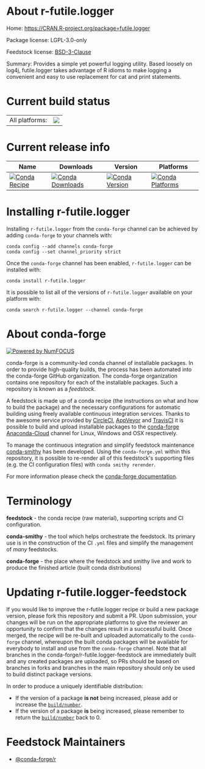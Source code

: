 About r-futile.logger
=====================

Home: https://CRAN.R-project.org/package=futile.logger

Package license: LGPL-3.0-only

Feedstock license: [BSD-3-Clause](https://github.com/conda-forge/r-futile.logger-feedstock/blob/master/LICENSE.txt)

Summary: Provides a simple yet powerful logging utility. Based loosely on log4j, futile.logger takes advantage of R idioms to make logging a convenient and easy to use replacement for cat and print statements.

Current build status
====================


<table><tr><td>All platforms:</td>
    <td>
      <a href="https://dev.azure.com/conda-forge/feedstock-builds/_build/latest?definitionId=1159&branchName=master">
        <img src="https://dev.azure.com/conda-forge/feedstock-builds/_apis/build/status/r-futile.logger-feedstock?branchName=master">
      </a>
    </td>
  </tr>
</table>

Current release info
====================

| Name | Downloads | Version | Platforms |
| --- | --- | --- | --- |
| [![Conda Recipe](https://img.shields.io/badge/recipe-r--futile.logger-green.svg)](https://anaconda.org/conda-forge/r-futile.logger) | [![Conda Downloads](https://img.shields.io/conda/dn/conda-forge/r-futile.logger.svg)](https://anaconda.org/conda-forge/r-futile.logger) | [![Conda Version](https://img.shields.io/conda/vn/conda-forge/r-futile.logger.svg)](https://anaconda.org/conda-forge/r-futile.logger) | [![Conda Platforms](https://img.shields.io/conda/pn/conda-forge/r-futile.logger.svg)](https://anaconda.org/conda-forge/r-futile.logger) |

Installing r-futile.logger
==========================

Installing `r-futile.logger` from the `conda-forge` channel can be achieved by adding `conda-forge` to your channels with:

```
conda config --add channels conda-forge
conda config --set channel_priority strict
```

Once the `conda-forge` channel has been enabled, `r-futile.logger` can be installed with:

```
conda install r-futile.logger
```

It is possible to list all of the versions of `r-futile.logger` available on your platform with:

```
conda search r-futile.logger --channel conda-forge
```


About conda-forge
=================

[![Powered by NumFOCUS](https://img.shields.io/badge/powered%20by-NumFOCUS-orange.svg?style=flat&colorA=E1523D&colorB=007D8A)](http://numfocus.org)

conda-forge is a community-led conda channel of installable packages.
In order to provide high-quality builds, the process has been automated into the
conda-forge GitHub organization. The conda-forge organization contains one repository
for each of the installable packages. Such a repository is known as a *feedstock*.

A feedstock is made up of a conda recipe (the instructions on what and how to build
the package) and the necessary configurations for automatic building using freely
available continuous integration services. Thanks to the awesome service provided by
[CircleCI](https://circleci.com/), [AppVeyor](https://www.appveyor.com/)
and [TravisCI](https://travis-ci.com/) it is possible to build and upload installable
packages to the [conda-forge](https://anaconda.org/conda-forge)
[Anaconda-Cloud](https://anaconda.org/) channel for Linux, Windows and OSX respectively.

To manage the continuous integration and simplify feedstock maintenance
[conda-smithy](https://github.com/conda-forge/conda-smithy) has been developed.
Using the ``conda-forge.yml`` within this repository, it is possible to re-render all of
this feedstock's supporting files (e.g. the CI configuration files) with ``conda smithy rerender``.

For more information please check the [conda-forge documentation](https://conda-forge.org/docs/).

Terminology
===========

**feedstock** - the conda recipe (raw material), supporting scripts and CI configuration.

**conda-smithy** - the tool which helps orchestrate the feedstock.
                   Its primary use is in the construction of the CI ``.yml`` files
                   and simplify the management of *many* feedstocks.

**conda-forge** - the place where the feedstock and smithy live and work to
                  produce the finished article (built conda distributions)


Updating r-futile.logger-feedstock
==================================

If you would like to improve the r-futile.logger recipe or build a new
package version, please fork this repository and submit a PR. Upon submission,
your changes will be run on the appropriate platforms to give the reviewer an
opportunity to confirm that the changes result in a successful build. Once
merged, the recipe will be re-built and uploaded automatically to the
`conda-forge` channel, whereupon the built conda packages will be available for
everybody to install and use from the `conda-forge` channel.
Note that all branches in the conda-forge/r-futile.logger-feedstock are
immediately built and any created packages are uploaded, so PRs should be based
on branches in forks and branches in the main repository should only be used to
build distinct package versions.

In order to produce a uniquely identifiable distribution:
 * If the version of a package **is not** being increased, please add or increase
   the [``build/number``](https://docs.conda.io/projects/conda-build/en/latest/resources/define-metadata.html#build-number-and-string).
 * If the version of a package **is** being increased, please remember to return
   the [``build/number``](https://docs.conda.io/projects/conda-build/en/latest/resources/define-metadata.html#build-number-and-string)
   back to 0.

Feedstock Maintainers
=====================

* [@conda-forge/r](https://github.com/conda-forge/r/)


